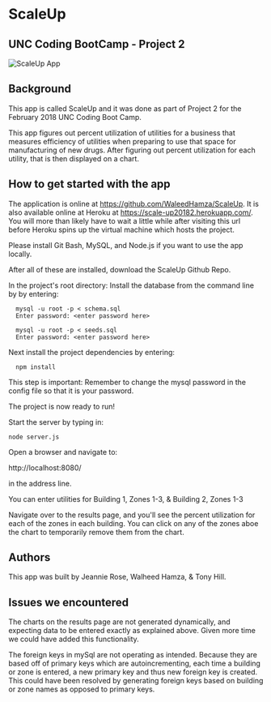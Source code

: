 # ScaleUp
## UNC Coding BootCamp - Project 2

![ScaleUp App](https://user-images.githubusercontent.com/33872841/41495498-f30217b0-70f6-11e8-81b8-158d308dee96.png)

## Background
This app is called ScaleUp and it was done as part of Project 2 for the February 2018 UNC Coding Boot Camp.

This app figures out percent utilization of utilities for a business that measures efficiency of utilities when preparing to use that space for manufacturing of new drugs.  After figuring out percent utilization for each utility, that is then displayed on a chart.

## How to get started with the app
The application is online at https://github.com/WaleedHamza/ScaleUp. It is also available online at Heroku at https://scale-up20182.herokuapp.com/. You will more than likely have to wait a little while after visiting this url before Heroku spins up the virtual machine which hosts the project.

Please install Git Bash, MySQL, and Node.js if you want to use the app locally. 

After all of these are installed, download the ScaleUp Github Repo.

In the project's root directory:
  Install the database from the command line by by entering:

      mysql -u root -p < schema.sql
      Enter password: <enter password here>

      mysql -u root -p < seeds.sql
      Enter password: <enter password here>

  Next install the project dependencies by entering:

      npm install

This step is important: Remember to change the mysql password in the config file so that it is your password.

The project is now ready to run!

Start the server by typing in:

    node server.js

Open a browser and navigate to:

  http://localhost:8080/ 

in the address line.


You can enter utilities for Building 1, Zones 1-3, & Building 2, Zones 1-3

Navigate over to the results page, and you'll see the percent utilization for each of the zones in each building.  You can click on any of the zones aboe the chart to temporarily remove them from the chart.

## Authors
This app was built by Jeannie Rose, Walheed Hamza, & Tony Hill.

## Issues we encountered
The charts on the results page are not generated dynamically, and expecting data to be entered exactly as explained above.  Given more time we could have added this functionality.

The foreign keys in mySql are not operating as intended.  Because they are based off of primary keys which are autoincrementing, each time a building or zone is entered, a new primary key and thus new foreign key is created.  This could have been resolved by generating foreign keys based on building or zone names as opposed to primary keys.
